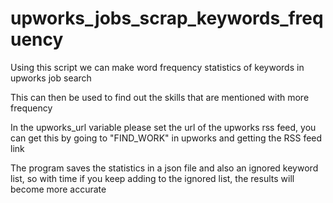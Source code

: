 # upworks_jobs_scrap_keywords_frequency

Using this script we can make word frequency statistics of keywords in upworks job search

This can then be used to find out the skills that are mentioned with more frequency

In the upworks_url variable please set the url of the upworks rss feed, you can get this by going to "FIND_WORK" in upworks and getting the RSS feed link

The program saves the statistics in a json file and also an ignored keyword list, so with time if you keep adding to the ignored list, the results will become more accurate
